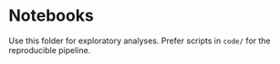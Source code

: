 
# Notebooks

Use this folder for exploratory analyses. Prefer scripts in `code/` for the reproducible pipeline.
